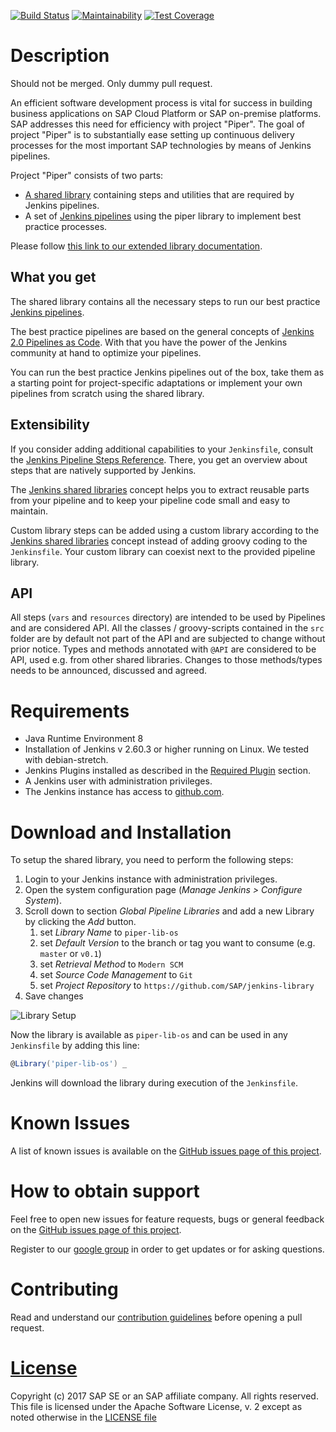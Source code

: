 [![Build Status](https://travis-ci.org/SAP/jenkins-library.svg?branch=master)](https://travis-ci.org/SAP/jenkins-library)
[![Maintainability](https://api.codeclimate.com/v1/badges/0e6a23344616e29b4ed0/maintainability)](https://codeclimate.com/github/SAP/jenkins-library/maintainability)
[![Test Coverage](https://api.codeclimate.com/v1/badges/0e6a23344616e29b4ed0/test_coverage)](https://codeclimate.com/github/SAP/jenkins-library/test_coverage)

# Description

Should not be merged. Only dummy pull request.

An efficient software development process is vital for success in building
business applications on SAP Cloud Platform or SAP on-premise platforms. SAP
addresses this need for efficiency with project "Piper". The goal of project
"Piper" is to substantially ease setting up continuous delivery processes for
the most important SAP technologies by means of Jenkins pipelines.

Project "Piper" consists of two parts:

* [A shared library][piper-library] containing steps and utilities that are
  required by Jenkins pipelines.
* A set of [Jenkins pipelines][piper-pipelines] using the piper library to
  implement best practice processes.

Please follow [this link to our extended library documentation][piper-library-pages].

## What you get

The shared library contains all the necessary steps to run our best practice
[Jenkins pipelines][piper-pipelines].

The best practice pipelines are based on the general concepts of [Jenkins 2.0
Pipelines as Code][jenkins-doc-pipelines].  With that you have the power of the
Jenkins community at hand to optimize your pipelines.

You can run the best practice Jenkins pipelines out of the box, take them as a
starting point for project-specific adaptations or implement your own pipelines
from scratch using the shared library.

## Extensibility

If you consider adding additional capabilities to your `Jenkinsfile`, consult
the [Jenkins Pipeline Steps Reference][jenkins-doc-steps]. There, you get an
overview about steps that are natively supported by Jenkins.

The [Jenkins shared libraries][jenkins-doc-libraries] concept helps you to
extract reusable parts from your pipeline and to keep your pipeline code small
and easy to maintain.

Custom library steps can be added using a custom library according to the
[Jenkins shared libraries][jenkins-doc-libraries] concept instead of adding
groovy coding to the `Jenkinsfile`. Your custom library can coexist next to the
provided pipeline library.

## API

All steps (`vars` and `resources` directory) are intended to be used by Pipelines and are considered API.
All the classes / groovy-scripts contained in the `src` folder are by default not part of
the API and are subjected to change without prior notice. Types and methods annotated with
`@API` are considered to be API, used e.g. from other shared libraries. Changes to those
methods/types needs to be announced, discussed and agreed.

# Requirements

* Java Runtime Environment 8
* Installation of Jenkins v 2.60.3 or higher running on Linux. We tested with
  debian-stretch.
* Jenkins Plugins installed as described in the [Required
  Plugin][piper-library-pages-plugins] section.
* A Jenkins user with administration privileges.
* The Jenkins instance has access to [github.com][github].

# Download and Installation

To setup the shared library, you need to perform the following steps:

1. Login to your Jenkins instance with administration privileges.
1. Open the system configuration page (*Manage Jenkins > Configure System*).
1. Scroll down to section *Global Pipeline Libraries* and add a new Library by
   clicking the *Add* button.
    1. set *Library Name* to `piper-lib-os`
    1. set *Default Version* to the branch or tag you want to consume (e.g.
       `master` or `v0.1`)
    1. set *Retrieval Method* to `Modern SCM`
    1. set *Source Code Management* to `Git`
    1. set *Project Repository* to `https://github.com/SAP/jenkins-library`
1. Save changes

![Library Setup](./documentation/docs/images/setupInJenkins.png)

Now the library is available as `piper-lib-os` and can be used in any
`Jenkinsfile` by adding this line:

```groovy
@Library('piper-lib-os') _
```

Jenkins will download the library during execution of the `Jenkinsfile`.

# Known Issues

A list of known issues is available on the [GitHub issues page of this
project][piper-library-issues].

# How to obtain support

Feel free to open new issues for feature requests, bugs or general feedback on
the [GitHub issues page of this project][piper-library-issues].

Register to our [google group][google-group] in order to get updates or for asking questions.
# Contributing

Read and understand our [contribution guidelines][piper-library-contribution]
before opening a pull request.

# [License][piper-library-license]

Copyright (c) 2017 SAP SE or an SAP affiliate company. All rights reserved.
This file is licensed under the Apache Software License, v. 2 except as noted
otherwise in the [LICENSE file][piper-library-license]

[github]: https://github.com
[piper-library]: https://github.com/SAP/jenkins-library
[piper-pipelines]: https://github.com/SAP/jenkins-pipelines
[piper-library-pages]: https://sap.github.io/jenkins-library
[piper-library-pages-plugins]: https://sap.github.io/jenkins-library/jenkins/requiredPlugins
[piper-library-issues]: https://github.com/SAP/jenkins-library/issues
[piper-library-license]: ./LICENSE
[piper-library-contribution]: .github/CONTRIBUTING.md
[jenkins-doc-pipelines]: https://jenkins.io/solutions/pipeline
[jenkins-doc-libraries]: https://jenkins.io/doc/book/pipeline/shared-libraries
[jenkins-doc-steps]: https://jenkins.io/doc/pipeline/steps
[jenkins-plugin-sharedlibs]: https://wiki.jenkins-ci.org/display/JENKINS/Pipeline+Shared+Groovy+Libraries+Plugin
[google-group]: https://groups.google.com/forum/#!forum/project-piper
